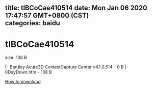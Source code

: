 
title: tlBCoCae410514
date: Mon Jan 06 2020 17:47:57 GMT+0800 (CST)    
categories: baidu
---

# tlBCoCae410514
size: 138 B
 
 
|- Bentley Acute3D ContextCapture Center v4.1.0.514 - 0 B
|- 0DayDown.htm - 138 B

[How to download](https://bpcam.bemobtrk.com/go/2ceec3aa-1ca2-46d6-b9ff-aaa5c184517c?jno=4470)
